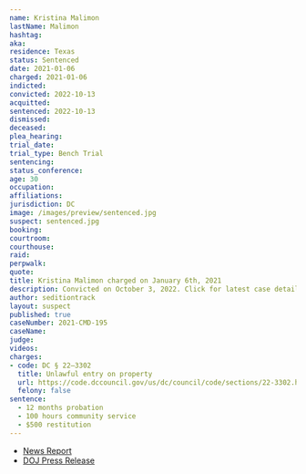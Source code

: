 ```yaml
---
name: Kristina Malimon
lastName: Malimon
hashtag:
aka:
residence: Texas
status: Sentenced
date: 2021-01-06
charged: 2021-01-06
indicted:
convicted: 2022-10-13
acquitted:
sentenced: 2022-10-13
dismissed:
deceased:
plea_hearing:
trial_date:
trial_type: Bench Trial
sentencing:
status_conference:
age: 30
occupation:
affiliations:
jurisdiction: DC
image: /images/preview/sentenced.jpg
suspect: sentenced.jpg
booking:
courtroom:
courthouse:
raid:
perpwalk:
quote:
title: Kristina Malimon charged on January 6th, 2021
description: Convicted on October 3, 2022. Click for latest case details.
author: seditiontrack
layout: suspect
published: true
caseNumber: 2021-CMD-195
caseName:
judge:
videos:
charges:
- code: DC § 22–3302
  title: Unlawful entry on property
  url: https://code.dccouncil.gov/us/dc/council/code/sections/22-3302.html
  felony: false
sentence:
  - 12 months probation
  - 100 hours community service
  - $500 restitution
---
```

- [News Report](https://www.fox7austin.com/news/texas-woman-guilty-for-involvement-on-us-capitol-grounds)
- [DOJ Press Release](https://www.justice.gov/usao-dc/pr/texas-woman-and-north-carolina-man-found-guilty-failing-leave-capitol-grounds-following)
